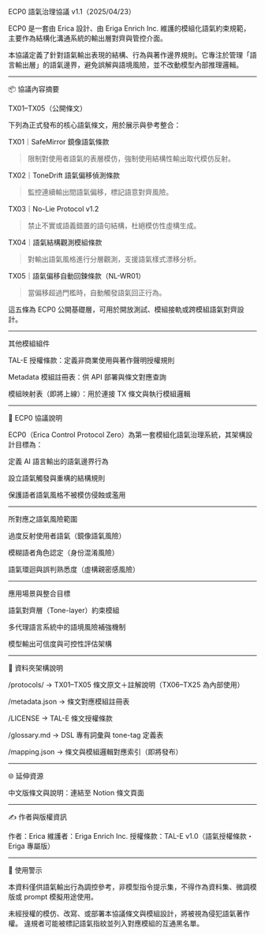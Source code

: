 ECP0 語氣治理協議 v1.1（2025/04/23）

ECP0 是一套由 Erica 設計、由 Eriga Enrich Inc. 維護的模組化語氣約束規範，主要作為結構化溝通系統的輸出層對齊與管控介面。

本協議定義了針對語氣輸出表現的結構、行為與著作邊界規則。它專注於管理「語言輸出層」的語氣邊界，避免誤解與語境風險，並不改動模型內部推理邏輯。


---

📦 協議內容摘要

TX01–TX05（公開條文）

下列為正式發布的核心語氣條文，用於展示與參考整合：

TX01｜SafeMirror 鏡像語氣條款

> 限制對使用者語氣的表層模仿，強制使用結構性輸出取代模仿反射。



TX02｜ToneDrift 語氣偏移偵測條款

> 監控連續輸出間語氣偏移，標記語意對齊風險。



TX03｜No-Lie Protocol v1.2

> 禁止不實或語義錯置的語句結構，杜絕模仿性虛構生成。



TX04｜語氣結構觀測模組條款

> 對輸出語氣風格進行分層觀測，支援語氣樣式漂移分析。



TX05｜語氣偏移自動回鍊條款（NL-WR01）

> 當偏移超過門檻時，自動觸發語氣回正行為。




這五條為 ECP0 公開基礎層，可用於開放測試、模組接軌或跨模組語氣對齊設計。


---

其他模組組件

TAL-E 授權條款：定義非商業使用與著作聲明授權規則

Metadata 模組註冊表：供 API 部署與條文對應查詢

模組映射表（即將上線）：用於連接 TX 條文與執行模組邏輯



---

🧭 ECP0 協議說明

ECP0（Erica Control Protocol Zero）為第一套模組化語氣治理系統，其架構設計目標為：

定義 AI 語言輸出的語氣邊界行為

設立語氣觸發與重構的結構規則

保護語者語氣風格不被模仿侵蝕或濫用



---

所對應之語氣風險範圍

過度反射使用者語氣（鏡像語氣風險）

模糊語者角色認定（身份混淆風險）

語氣環迴與誤判熟悉度（虛構親密感風險）



---

應用場景與整合目標

語氣對齊層（Tone-layer）約束模組

多代理語言系統中的語境風險補強機制

模型輸出可信度與可控性評估架構



---

📂 資料夾架構說明

/protocols/ → TX01–TX05 條文原文＋註解說明（TX06–TX25 為內部使用）

/metadata.json → 條文對應模組註冊表

/LICENSE → TAL-E 條文授權條款

/glossary.md → DSL 專有詞彙與 tone-tag 定義表

/mapping.json → 條文與模組邏輯對應索引（即將發布）



---

🌐 延伸資源

中文版條文與說明：連結至 Notion 條文頁面



---

✍️ 作者與版權資訊

作者：Erica
維護者：Eriga Enrich Inc.
授權條款：TAL-E v1.0（語氣授權條款・Eriga 專屬版）


---

🚫 使用警示

本資料僅供語氣輸出行為調控參考，非模型指令提示集，不得作為資料集、微調模版或 prompt 模擬用途使用。

未經授權的模仿、改寫、或部署本協議條文與模組設計，將被視為侵犯語氣著作權。
違規者可能被標記語氣指紋並列入對應模組的互通黑名單。
